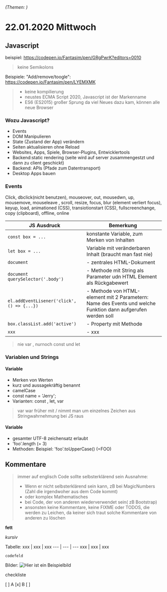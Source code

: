 
_(Themen: )_

# 22.01.2020 Mittwoch
## Javascript

beispiel:
https://codepen.io/Fantasim/pen/GRgPwrK?editors=0010

> keine Semikolons 

Beispiele: "Add/remove/toogle": https://codepen.io/Fantasim/pen/LYEMXMK

> - keine kompilierung
> - neustes ECMA Script 2020, Javascript ist der Markenname
> - ES6 (ES2015) großer Sprung da viel Neues dazu kam, können alle neue Browser

### Wozu Javascript?
- Events
- DOM Manipulieren
- State (Zustand der App) verändern
- Seiten aktualisieren ohne Reload
- Websites, Apps, Spiele, Browser-Plugins, Entwicklertools
- Backend:static rendering (seite wird auf server zusammengestzt und dann zu client geschickt)
- Backend: APIs (Pfade zum Datentransport)
- Desktop Apps bauen

### Events
Click, dbclick(nicht benutzen), mouseover, out, mousedwn, up, mousemove, mouseleave , scroll, resize, focus, blur (element verliert focus), keyup, load, animationed (CSS), transiotionstart (CSS), fullscreenchange, copy (clipboard), offline, online

JS Ausdruck | Bemerkung
---| ---
`const box = ...` | konstante Variable, zum Merken von Inhalten 
`let box = ...`| Variable mit veränderbaren Inhalt (braucht man fast nie)
`document` | - zentrales HTML-Dokument 
`document querySelector('.body')` | - Methode mit String als Parameter udn HTML Element als Rückgabewert
`el.addEventLisener('click', () => {...})` | - Methode von HTML-element mit 2 Parametern: Name des Events und welche Funktion dann aufgerufen werden soll
`box.classList.add('active')` | - Property mit Methode
`xxx` | - xxx

> nie var , nurnoch const und let

### Variablen und Strings
#### Variable 
- Merken von Werten
- kurz und aussagekräftig benannt
- camelCase
- const name = 'Jerry'; 
- Varianten: const , let, var
> var war früher
> mit / nimmt man um einzelnes Zeichen aus Stringwahrnehmung bei JS raus

#### Variable
- gesamter UTF-8 zeichensatz erlaubt
- 'foo'.length (= 3)
- Methoden: Beispiel: 'foo'.toUpperCase() (=FOO)



## Kommentare 
> immer auf englisch
> Code sollte selbsterklärend sein
> Ausnahme: 
> - Wenn er nicht selbsterklärend sein kann, zB bei MagicNumbers (Zahl die irgendwoher aus dem Code kommt)
> - oder komplex Mathematisches
> - bei Code, der von anderen wiederverwendet sein( zB Bootstrap)
> - ansonsten keine Kommentare, keine FIXME oder TODOS, die werden zu Leichen, da keiner sich traut solche Kommentare von anderen zu löschen



**fett**

_kursiv_

Tabelle:
xxx | xxx | xxx
--- | --- | ---
xxx | xxx | xxx

```
codefeld
```

Bilder:
![Hier ist ein Beispielbild](https://example.com/bild.jpg)

checkliste

[ ] A
[x] B
[ ] 